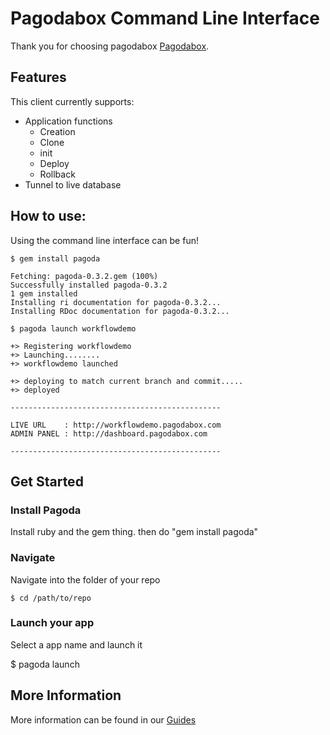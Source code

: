 # Pagodabox Command Line Interface

Thank you for choosing pagodabox [Pagodabox](http://www.pagodabox.com).

## Features

This client currently supports:

* Application functions
  * Creation
  * Clone
  * init
  * Deploy
  * Rollback
* Tunnel to live database

## How to use:

Using the command line interface can be fun!

    $ gem install pagoda

    Fetching: pagoda-0.3.2.gem (100%)
    Successfully installed pagoda-0.3.2
    1 gem installed
    Installing ri documentation for pagoda-0.3.2...
    Installing RDoc documentation for pagoda-0.3.2...

    $ pagoda launch workflowdemo
   
    +> Registering workflowdemo
    +> Launching........  
    +> workflowdemo launched
   
    +> deploying to match current branch and commit.....  
    +> deployed
   
    -----------------------------------------------
   
    LIVE URL    : http://workflowdemo.pagodabox.com
    ADMIN PANEL : http://dashboard.pagodabox.com
   
    -----------------------------------------------


## Get Started

### Install Pagoda

Install ruby and the gem thing. then do "gem install pagoda"

### Navigate

Navigate into the folder of your repo

	$ cd /path/to/repo

### Launch your app

Select a app name and launch it

  $ pagoda launch <appname>


## More Information

More information can be found in our [Guides](http://guides.pagodabox.com/getting-started/pagoda-terminal-client)

